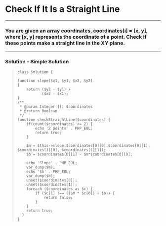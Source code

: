 # Check If It Is a Straight Line

---

### You are given an array coordinates, coordinates[i] = [x, y], where [x, y] represents the coordinate of a point. Check if these points make a straight line in the XY plane.

---

### Solution - Simple Solution

>     class Solution {
> 
>     function slope($x1, $y1, $x2, $y2) 
>     { 
>         return ($y2 - $y1) /  
>                ($x2 - $x1); 
>     } 
>     /**
>      * @param Integer[][] $coordinates
>      * @return Boolean
>      */
>     function checkStraightLine($coordinates) {
>         if(count($coordinates) <= 2) {
>             echo '2 points' . PHP_EOL;
>             return true;
>         }
> 
>         $m = $this->slope($coordinates[0][0],$coordinates[0][1], $coordinates[1][0], $coordinates[1][1]);
>         $b = $coordinates[0][1] - $m*$coordinates[0][0];
> 
>         echo 'Slope' . PHP_EOL;
>         var_dump($m);
>         echo '$b' . PHP_EOL;
>         var_dump($b);
>         unset($coordinates[0]);
>         unset($coordinates[1]);
>         foreach ($coordinates as $c) {
>             if ($c[1] !== (($m * $c[0]) + $b)) {
>                 return false;
>             }
>         }
>         return true;
>       }
>     }
